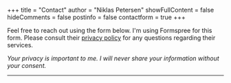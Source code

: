+++
title = "Contact"
author = "Niklas Petersen"
showFullContent = false
hideComments = false
postinfo = false
contactform = true
+++

Feel free to reach out using the form below. I'm using Formspree for this form. Please consult their [privacy policy](https://formspree.io/legal/privacy-policy/) for any questions regarding their services.

<!-- You can also write me an email at [mail](mailto:mail). -->

*Your privacy is important to me. I will never share your information without your consent.*

---

